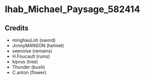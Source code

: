 # Ihab_Michael_Paysage_582414
## Credits
- minghauLoh (sword)
- JonnyMANSON (helmet)
- seenoise (remains)
- H.Foucault (ruins)
- kiprus (tree)
- Thunder (bush)
- C.anton (flower)
